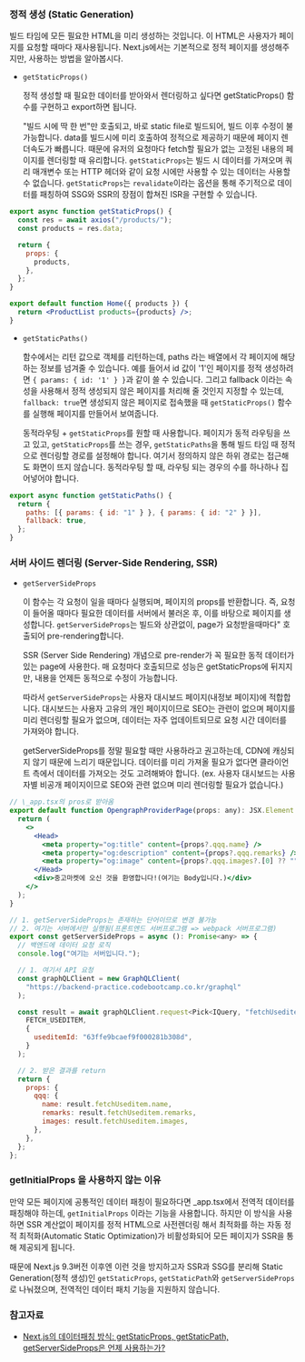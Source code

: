 ### 정적 생성 (Static Generation)

빌드 타임에 모든 필요한 HTML을 미리 생성하는 것입니다. 이 HTML은 사용자가 페이지를 요청할 때마다 재사용됩니다. Next.js에서는 기본적으로 정적 페이지를 생성해주지만, 사용하는 방법을 알아봅시다.

- `getStaticProps()`

  정적 생성할 때 필요한 데이터를 받아와서 렌더링하고 싶다면 getStaticProps() 함수를 구현하고 export하면 됩니다.

  "빌드 시에 딱 한 번"만 호출되고, 바로 static file로 빌드되어, 빌드 이후 수정이 불가능합니다.
  data를 빌드시에 미리 호출하여 정적으로 제공하기 때문에 페이지 렌더속도가 빠릅니다. 때문에 유저의 요청마다 fetch할 필요가 없는 고정된 내용의 페이지를 렌더링할 때 유리합니다.
  `getStaticProps`는 빌드 시 데이터를 가져오며 쿼리 매개변수 또는 HTTP 헤더와 같이 요청 시에만 사용할 수 있는 데이터는 사용할 수 없습니다.
  `getStaticProps`는 `revalidate`이라는 옵션을 통해 주기적으로 데이터를 패칭하여 SSG와 SSR의 장점이 합쳐진 ISR을 구현할 수 있습니다.

```jsx
export async function getStaticProps() {
  const res = await axios("/products/");
  const products = res.data;

  return {
    props: {
      products,
    },
  };
}
```

```jsx
export default function Home({ products }) {
  return <ProductList products={products} />;
}
```

- `getStaticPaths()`

  함수에서는 리턴 값으로 객체를 리턴하는데, paths 라는 배열에서 각 페이지에 해당하는 정보를 넘겨줄 수 있습니다.
  예를 들어서 id 값이 '1'인 페이지를 정적 생성하려면 `{ params: { id: '1' } }`과 같이 쓸 수 있습니다.
  그리고 fallback 이라는 속성을 사용해서 정적 생성되지 않은 페이지를 처리해 줄 것인지 지정할 수 있는데, `fallback: true`면 생성되지 않은 페이지로 접속했을 때 `getStaticProps()` 함수를 실행해 페이지를 만들어서 보여줍니다.

  동적라우팅 + `getStaticProps`를 원할 때 사용합니다. 페이지가 동적 라우팅을 쓰고 있고, `getStaticProps`를 쓰는 경우, `getStaticPaths`을 통해 빌드 타임 때 정적으로 렌더링할 경로를 설정해야 합니다. 여기서 정의하지 않은 하위 경로는 접근해도 화면이 뜨지 않습니다. 동적라우팅 할 때, 라우팅 되는 경우의 수를 하나하나 집어넣어야 합니다.

```jsx
export async function getStaticPaths() {
  return {
    paths: [{ params: { id: "1" } }, { params: { id: "2" } }],
    fallback: true,
  };
}
```

### 서버 사이드 렌더링 (Server-Side Rendering, SSR)

- `getServerSideProps`

  이 함수는 각 요청이 일을 때마다 실행되며, 페이지의 props를 반환합니다. 즉, 요청이 들어올 때마다 필요한 데이터를 서버에서 불러온 후, 이를 바탕으로 페이지를 생성합니다.
  `getServerSideProps`는 빌드와 상관없이, page가 요청받을때마다" 호출되어 pre-rendering합니다.

  SSR (Server Side Rendering) 개념으로 pre-render가 꼭 필요한 동적 데이터가 있는 page에 사용한다. 매 요청마다 호출되므로 성능은 getStaticProps에 뒤지지만, 내용을 언제든 동적으로 수정이 가능합니다.

  따라서 `getServerSideProps`는 사용자 대시보드 페이지(내정보 페이지)에 적합합니다. 대시보드는 사용자 고유의 개인 페이지이므로 SEO는 관련이 없으며 페이지를 미리 렌더링할 필요가 없으며, 데이터는 자주 업데이트되므로 요청 시간 데이터를 가져와야 합니다.

  getServerSideProps를 정말 필요할 때만 사용하라고 권고하는데, CDN에 캐싱되지 않기 때문에 느리기 때문입니다.
  데이터를 미리 가져올 필요가 없다면 클라이언트 측에서 데이터를 가져오는 것도 고려해봐야 합니다.
  (ex. 사용자 대시보드는 사용자별 비공개 페이지이므로 SEO와 관련 없으며 미리 렌더링할 필요가 없습니다.)

```jsx
// \_app.tsx의 pros로 받아옴
export default function OpengraphProviderPage(props: any): JSX.Element {
  return (
    <>
      <Head>
        <meta property="og:title" content={props?.qqq.name} />
        <meta property="og:description" content={props?.qqq.remarks} />
        <meta property="og:image" content={props?.qqq.images?.[0] ?? ""} />
      </Head>
      <div>중고마켓에 오신 것을 환영합니다!(여기는 Body입니다.)</div>
    </>
  );
}
```

```jsx
// 1. getServerSideProps는 존재하는 단어이므로 변경 불가능
// 2. 여기는 서버에서만 실행됨(프론트엔드 서버프로그램 => webpack 서버프로그램)
export const getServerSideProps = async (): Promise<any> => {
  // 백엔드에 데이터 요청 로직
  console.log("여기는 서버입니다.");

  // 1. 여기서 API 요청
  const graphQLClient = new GraphQLClient(
    "https://backend-practice.codebootcamp.co.kr/graphql"
  );

  const result = await graphQLClient.request<Pick<IQuery, "fetchUseditem">>(
    FETCH_USEDITEM,
    {
      useditemId: "63ffe9bcaef9f000281b308d",
    }
  );

  // 2. 받은 결과를 return
  return {
    props: {
      qqq: {
        name: result.fetchUseditem.name,
        remarks: result.fetchUseditem.remarks,
        images: result.fetchUseditem.images,
      },
    },
  };
};
```

### getInitialProps 을 사용하지 않는 이유

만약 모든 페이지에 공통적인 데이터 패칭이 필요하다면 \_app.tsx에서 전역적 데이터를 패칭해야 하는데, `getInitialProps` 이라는 기능을 사용합니다. 하지만 이 방식을 사용하면 SSR 계산없이 페이지를 정적 HTML으로 사전렌더링 해서 최적화를 하는 자동 정적 최적화(Automatic Static Optimization)가 비활성화되어 모든 페이지가 SSR을 통해 제공되게 됩니다.

때문에 Next.js 9.3버전 이후엔 이런 것을 방지하고자 SSR과 SSG를 분리해 Static Generation(정적 생성)인 `getStaticProps`, `getStaticPath`와 `getServerSideProps`로 나눠졌으며, 전역적인 데이터 패치 기능을 지원하지 않습니다.

### 참고자료

- [Next.js의 데이터패칭 방식: getStaticProps, getStaticPath, getServerSideProps은 언제 사용하는가?](https://velog.io/@te-ing/Next.js%EC%9D%98-%EB%8D%B0%EC%9D%B4%ED%84%B0%ED%8C%A8%EC%B9%AD-%EB%B0%A9%EC%8B%9D-getStaticProps-getStaticPath-getServerSideProps%EC%9D%80-%EC%96%B8%EC%A0%9C-%EC%82%AC%EC%9A%A9%ED%95%98%EB%8A%94%EA%B0%80#getstaticpaths-static-generation)
